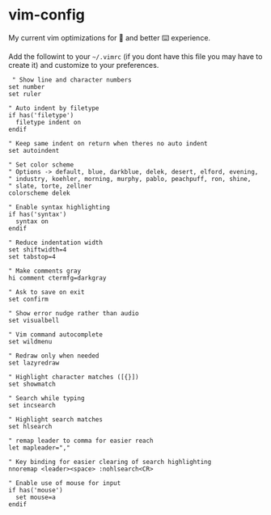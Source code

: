 # vim-config
My current vim optimizations for 🎨 and better ⌨️ experience.

Add the followint to your `~/.vimrc` (if you dont have this file you may have to create it) and customize to your preferences.

```vim
 " Show line and character numbers
set number
set ruler

" Auto indent by filetype
if has('filetype')
  filetype indent on
endif

" Keep same indent on return when theres no auto indent
set autoindent

" Set color scheme 
" Options -> default, blue, darkblue, delek, desert, elford, evening, 
" industry, koehler, morning, murphy, pablo, peachpuff, ron, shine,
" slate, torte, zellner
colorscheme delek

" Enable syntax highlighting
if has('syntax')
  syntax on
endif

" Reduce indentation width
set shiftwidth=4
set tabstop=4

" Make comments gray
hi comment ctermfg=darkgray

" Ask to save on exit
set confirm

" Show error nudge rather than audio
set visualbell

" Vim command autocomplete
set wildmenu

" Redraw only when needed
set lazyredraw

" Highlight character matches ([{}])
set showmatch

" Search while typing
set incsearch

" Highlight search matches
set hlsearch

" remap leader to comma for easier reach
let mapleader=","

" Key binding for easier clearing of search highlighting
nnoremap <leader><space> :nohlsearch<CR>

" Enable use of mouse for input
if has('mouse')
  set mouse=a
endif
```
